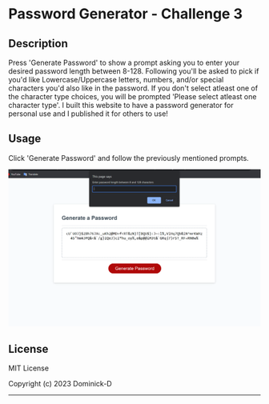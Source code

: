 # Password Generator - Challenge 3

## Description

Press 'Generate Password' to show a prompt asking you to enter your desired password length between 8-128. Following you'll be asked to pick if you'd like Lowercase/Uppercase letters, numbers, and/or special characters you'd also like in the password. If you don't select atleast one of the character type choices, you will be prompted 'Please select atleast one character type'.
I built this website to have a password generator for personal use and I published it for others to use!

## Usage

Click 'Generate Password' and follow the previously mentioned prompts.

![alt text](assets/images/Password%20GenSC.png)



## License

MIT License

Copyright (c) 2023 Dominick-D

---
